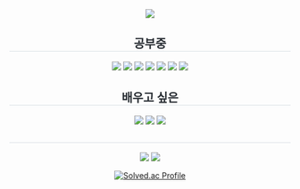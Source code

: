<div align=center>
	<img src="https://capsule-render.vercel.app/api?type=waving&color=0:99f8ff,100:e0faff&height=180&text=☁Yujin's%20github☁&animation=fadeIn&fontColor=000000&fontSize=60" />
  
  <h2 style="border-bottom: 1px solid #d8dee4; color: #282d33;">공부중</h2>
  <div style="margin: 0 auto; text-align: center;" align= "center">
    <img src="https://img.shields.io/badge/React-61DAFB?style=for-the-badge&logo=React&logoColor=white">
    <img src="https://img.shields.io/badge/HTML5-E34F26?style=for-the-badge&logo=HTML5&logoColor=white">
    <img src="https://img.shields.io/badge/Javascript-F7DF1E?style=for-the-badge&logo=Javascript&logoColor=white">
    <img src="https://img.shields.io/badge/Python-3776AB?style=for-the-badge&logo=Python&logoColor=white">
    <img src="https://img.shields.io/badge/Github-181717?style=for-the-badge&logo=Github&logoColor=white">
    <img src="https://img.shields.io/badge/Notion-000000?style=for-the-badge&logo=Notion&logoColor=white">
    <img src="https://img.shields.io/badge/Slack-4A154B?style=for-the-badge&logo=Slack&logoColor=white">    
  </div>
  
  <h2 style="border-bottom: 1px solid #d8dee4; color: #282d33;">배우고 싶은</h2>
  <div style="margin: 0 auto; text-align: center;" align= "center">
    <img src="https://img.shields.io/badge/TypeScript-007ACC?style=for-the-badge&logo=typescript&logoColor=white">
    <img src="https://img.shields.io/badge/React_Native-20232A?style=for-the-badge&logo=react&logoColor=61DAFB">
    <img src="https://img.shields.io/badge/Next.js-000?logo=nextdotjs&logoColor=fff&style=for-the-badge">   
  </div>
  
  <h2 style="border-bottom: 1px solid #d8dee4; color: #282d33;"></h2>
  <img src="https://github-readme-stats.vercel.app/api/top-langs/?username=siawase17&layout=compact">
  <img src="https://github-readme-stats.vercel.app/api?username=siawase17&show_icons=true">
      
[![Solved.ac Profile](http://mazassumnida.wtf/api/v2/generate_badge?boj=qkrdbw)](https://solved.ac/qkrdbw)
</div>
    
